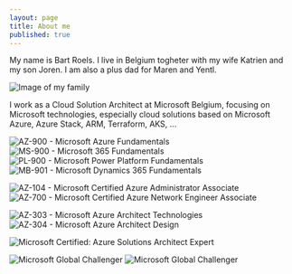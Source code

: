 ```yaml
---
layout: page
title: About me
published: true
---
```


My name is Bart Roels.
I live in Belgium togheter with my wife Katrien and my son Joren. I am also a plus dad for Maren and Yentl.

![Image of my family](./img/myfamily.jpg)


I work as a Cloud Solution Architect at Microsoft Belgium, focusing on Microsoft technologies, especially cloud solutions based on Microsoft Azure, Azure Stack, ARM, Terraform, AKS, ...

![AZ-900 - Microsoft Azure Fundamentals](/img/Microsoft-Azure-Fundamentals.png "AZ-900 - Microsoft Azure Fundamentals")
![MS-900 - Microsoft 365 Fundamentals](/img/Microsoft-365-Fundamentals.png "MS-900 - Microsoft 365 Fundamentals")
![PL-900 - Microsoft Power Platform Fundamentals](/img/Microsoft-Power-Platform-Fundamentals.png "PL-900 - Microsoft Power Platform Fundamentals")
![MB-901 - Microsoft Dynamics 365 Fundamentals](/img/Microsoft-Dynamics-365-Fundamentals.png  "MB-901 - Microsoft Dynamics 365 Fundamentals")

![AZ-104 - Microsoft Certified Azure Administrator Associate](/img/microsoft-certified-azure-administrator-associate-az-104.png "AZ-104 - Microsoft Certified Azure Administrator Associate")
![AZ-700 - Microsoft Certified Azure Network Engineer Associate](/img/microsoft-certified-azure-network-engineer-associate.png "AZ-700 - Microsoft Certified Azure Network Engineer Associate")

![AZ-303 - Microsoft Azure Architect Technologies](/img/EXAM-Expert-AZ-303-600x600.png "AZ-303 - Microsoft Azure Architect Technologies")
![AZ-304 - Microsoft Azure Architect Design](/img/EXAM-Expert-AZ-304-600x600.png "AZ-304 - Microsoft Azure Architect Design")

![Microsoft Certified: Azure Solutions Architect Expert](/img/azure-solutions-architect-expert-600x600.png "Microsoft Certified: Azure Solutions Architect Expert")


![Microsoft Global Challenger](/img/Microsoft-Global-Challenger.png "Microsoft Global Challenger")
![Microsoft Global Challenger](/img/openhack-containers.png "Microsoft OpenHack Containers")

